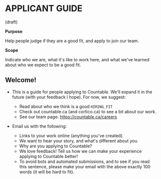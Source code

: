 # APPLICANT GUIDE

(draft)

**Purpose**

Help people judge if they are a good fit, and apply to join our team.

**Scope**

Indicate who we are, what it's like to work here, and what we've learned
about who we expect to be a good fit.

## Welcome\!

  - This is a guide for people applying to Countable. We'll expand it in
    the future (with your feedback I hope). For now, we suggest:
    
      - Read about who we think is a good `HIRING_FIT`
      - Check out countable.ca (and cortico.ca) to see a bit about our
        work.
      - See our team page. <https://countable.ca/careers>

  - Email us with the following:
    
      - Links to your work online (anything you've created).
      - We want to hear your story, and what's different about you.
      - Why are you applying to Countable?
      - We love feedback\! Tell us how we can make your experience
        applying to Countable better\!
      - To avoid bots and automated submissions, and to see if you read
        this sentence, please make your email with the above exactly 100
        words (it will be hard to fit).
